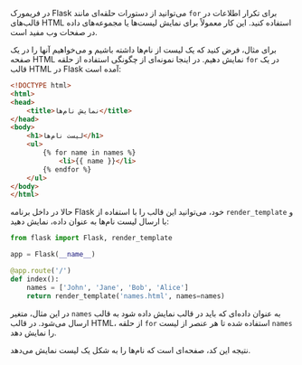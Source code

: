 در فریمورک Flask می‌توانید از دستورات حلقه‌ای مانند `for` برای تکرار اطلاعات در قالب‌های HTML استفاده کنید. این کار معمولاً برای نمایش لیست‌ها یا مجموعه‌های داده در صفحات وب مفید است.

برای مثال، فرض کنید که یک لیست از نام‌ها داشته باشیم و می‌خواهیم آنها را در یک صفحه HTML نمایش دهیم. در اینجا نمونه‌ای از چگونگی استفاده از حلقه `for` در یک قالب HTML در Flask آمده است:

```html
<!DOCTYPE html>
<html>
<head>
    <title>نمایش نام‌ها</title>
</head>
<body>
    <h1>لیست نام‌ها</h1>
    <ul>
        {% for name in names %}
            <li>{{ name }}</li>
        {% endfor %}
    </ul>
</body>
</html>
```

حالا در داخل برنامه Flask خود، می‌توانید این قالب را با استفاده از `render_template` و با ارسال لیست نام‌ها به عنوان داده، نمایش دهید:

```python
from flask import Flask, render_template

app = Flask(__name__)

@app.route('/')
def index():
    names = ['John', 'Jane', 'Bob', 'Alice']
    return render_template('names.html', names=names)
```

در این مثال، متغیر `names` به عنوان داده‌ای که باید در قالب نمایش داده شود به قالب ارسال می‌شود. در قالب HTML، از حلقه `for` استفاده شده تا هر عنصر از لیست `names` را نمایش دهد.

نتیجه این کد، صفحه‌ای است که نام‌ها را به شکل یک لیست نمایش می‌دهد.
